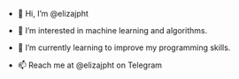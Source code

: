 - 👋 Hi, I’m @elizajpht
- 👀 I’m interested in machine learning and algorithms.
- 🌱 I’m currently learning to improve my programming skills.

- 📫 Reach me at @elizajpht on Telegram
